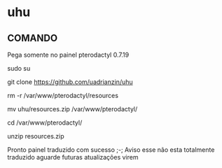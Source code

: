 # uhu

## COMANDO 

Pega somente no painel pterodactyl 0.7.19



sudo su


git clone https://github.com/uadrianzin/uhu


rm -r /var/www/pterodactyl/resources


mv uhu/resources.zip /var/www/pterodactyl/


cd /var/www/pterodactyl/   



unzip resources.zip

Pronto painel traduzido com sucesso ;-;
Aviso esse não esta totalmente traduzido
 aguarde futuras atualizações virem
